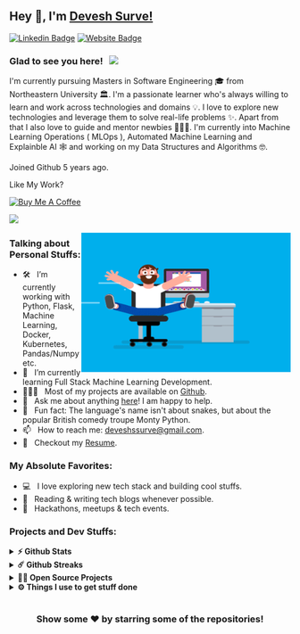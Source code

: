 ## Hey 👋, I'm [Devesh Surve!](https://github.com/deveshcode/)

[![Linkedin Badge](https://img.shields.io/badge/-LinkedIn-0e76a8?style=flat-square&logo=Linkedin&logoColor=white)](https://www.linkedin.com/in/deveshsurve/)
[![Website Badge](https://img.shields.io/badge/Website-3b5998?style=flat-square&logo=google-chrome&logoColor=white)](https://deveshcode.github.io/portfolio)

### Glad to see you here! &nbsp; ![](https://visitor-badge.glitch.me/badge?page_id=deveshcode.deveshcode&style=flat-square&color=0088cc)

I'm currently pursuing Masters in Software Engineering 🎓 from Northeastern University 🏛. I'm a passionate learner who's always willing to learn and work across technologies and domains 💡. I love to explore new technologies and leverage them to solve real-life problems ✨. Apart from that I also love to guide and mentor newbies 👨🏻‍💻. I'm currently into Machine Learning Operations ( MLOps ), Automated Machine Learning and Explainble AI 🕸️ and working on my Data Structures and Algorithms 🤓.

Joined Github 5 years ago.

Like My Work?

<a href="https://www.buymeacoffee.com/deveshssur1" target="_blank"><img src="https://cdn.buymeacoffee.com/buttons/v2/default-yellow.png" alt="Buy Me A Coffee" height="60px" width="217px" ></a>

[![](https://gitwar.herokuapp.com/badge?username=deveshcode&label=Gitwar%20Profile%20Score&style=for-the-badge&color=0088cc)](https://gitwar.herokuapp.com/)

<img align="right" height="250" width="375" alt="" src="https://raw.githubusercontent.com/deveshcode/deveshcode/master/gifs/coder.gif" />

### Talking about Personal Stuffs:

- 🛠 &nbsp; I’m currently working with Python, Flask, Machine Learning, <br /> Docker, Kubernetes, Pandas/Numpy etc.
- 🚀 &nbsp; I’m currently learning Full Stack Machine Learning Development.
- 👨🏻‍💻 &nbsp; Most of my projects are available on [Github](https://github.com/deveshcode).
- 💬 &nbsp; Ask me about anything [here](https://github.com/deveshcode/deveshcode/issues/2)! I am happy to help.
- 👾 &nbsp; Fun fact: The language's name isn't about snakes, but about the popular British comedy troupe Monty Python.
- 📫 &nbsp; How to reach me: deveshssurve@gmail.com.
- 📝 &nbsp; Checkout my [Resume](https://github.com/deveshcode/deveshcode/blob/master/resume.pdf).

### My Absolute Favorites:

- 💻 &nbsp; I love exploring new tech stack and building cool stuffs.
- 📰 &nbsp; Reading & writing tech blogs whenever possible.
- 🍕 &nbsp; Hackathons, meetups & tech events.

<!--
<code><img height="25" src="https://raw.githubusercontent.com/github/explore/80688e429a7d4ef2fca1e82350fe8e3517d3494d/topics/sass/sass.png" alt="sass"></code>
-->

### Projects and Dev Stuffs:

<details>	
  <summary><b>⚡ Github Stats</b></summary>

  <br />
  <img height="180em" src="https://github-readme-stats.vercel.app/api?username=deveshcode&show_icons=true&hide_border=true&&count_private=true&include_all_commits=true" />
  <img height="180em" src="https://github-readme-stats.vercel.app/api/top-langs/?username=deveshcode&exclude_repo=KNN-Image-Classification&show_icons=true&hide_border=true&layout=compact&langs_count=8"/>
</details>

<details>	
  <summary><b>☄️ Github Streaks</b></summary>

  <br />
  <img height="180em" src="https://github-readme-streak-stats.herokuapp.com/?user=deveshcode&hide_border=true" />
</details>

<details>
  <summary><b>🧑‍🚀 Open Source Projects</b></summary>

  <br />
  <table>
    <thead align="center">
      <tr border: none;>
        <td><b>💻 Projects</b></td>
        <td><b>🌟 Stars</b></td>
        <td><b>🍴 Forks</b></td>
        <td><b>🐛 Issues</b></td>
        <td><b>🔔 Pull Requests</b></td>
        <td><b>👨‍💻 Language</b></td>
      </tr>
    </thead>
    <tbody>
      <tr>
	      <td><a href="https://github.com/deveshcode/howdoilook"><b>💸 How Do I Look ? </b></a></td>
        <td><img alt="Stars" src="https://img.shields.io/github/stars/deveshcode/howdoilook?style=flat-square&labelColor=343b41"/></td>
        <td><img alt="Forks" src="https://img.shields.io/github/forks/deveshcode/howdoilook?style=flat-square&labelColor=343b41"/></td>
        <td><img alt="Issues" src="https://img.shields.io/github/issues/deveshcode/howdoilook?style=flat-square"/></td>
        <td><img alt="Pull Requests" src="https://img.shields.io/github/issues-pr/deveshcode/howdoilook?style=flat-square"/></td>
        <td><img alt="Language" src="https://img.shields.io/github/languages/top/deveshcode/howdoilook?label=javascript&style=flat-square"/></td>
      </tr>
      <tr>
	      <td><a href="https://github.com/deveshcode/artistlyricgenerator"><b>👨🏻‍💻 Artist Lyric Generator</b></a></td>
        <td><img alt="Stars" src="https://img.shields.io/github/stars/deveshcode/artistlyricgenerator?style=flat-square&labelColor=343b41"/></td>
        <td><img alt="Forks" src="https://img.shields.io/github/forks/deveshcode/artistlyricgenerator?style=flat-square&labelColor=343b41"/></td>
        <td><img alt="Issues" src="https://img.shields.io/github/issues/deveshcode/artistlyricgenerator?style=flat-square"/></td>
        <td><img alt="Pull Requests" src="https://img.shields.io/github/issues-pr/deveshcode/artistlyricgenerator?style=flat-square"/></td>
        <td><img alt="Language" src="https://img.shields.io/github/languages/top/deveshcode/artistlyricgenerator?style=flat-square"/></td> 
      </tr>
      <tr>
	      <td><a href="https://github.com/deveshcode/deveshcode"><b>🤓 Devesh Code</b></a></td>
        <td><img alt="Stars" src="https://img.shields.io/github/stars/deveshcode/deveshcode?style=flat-square&labelColor=343b41"/></td>
        <td><img alt="Forks" src="https://img.shields.io/github/forks/deveshcode/deveshcode?style=flat-square&labelColor=343b41"/></td>
        <td><img alt="Issues" src="https://img.shields.io/github/issues/deveshcode/deveshcode?style=flat-square"/></td>
        <td><img alt="Pull Requests" src="https://img.shields.io/github/issues-pr/deveshcode/deveshcode?style=flat-square"/></td>
        <td><img alt="Language" src="https://img.shields.io/badge/markdown-100%25-blue?style=flat-square"/></td> 
      </tr>
    </tbody>
  </table>
  <br />
</details>
 
<details>	
  <br />
  <summary><b>⚙️ Things I use to get stuff done</b></summary>
  	<ul>
  	    <li><b>OS:</b> macOS Monterey</li>
	    <li><b>Laptop: </b> Macbook Air M1 (2020) </li>
  	    <li><b>Browser: </b> Chrome</li>
	    <li><b>Terminal: </b> Terminal</li>
	    <li><b>Code Editor:</b> VSCode, PyCharm</li>
	    <li><b>To Stay Updated:</b> Medium and Linkedin.</li>
	    <br />
	⚛️ Checkout My Medium <a href="https://deveshsurve.medium.com/">Here</a>.
	</ul>	
</details>

#

<div align="center">

### Show some ❤️ by starring some of the repositories!

</div>
